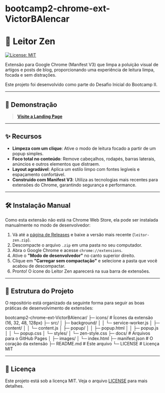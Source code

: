 # bootcamp2-chrome-ext-VictorBAlencar
# 🧘 Leitor Zen

[![License: MIT](https://img.shields.io/badge/License-MIT-blue.svg)](https://opensource.org/licenses/MIT)

Extensão para Google Chrome (Manifest V3) que limpa a poluição visual de artigos e posts de blog, proporcionando uma experiência de leitura limpa, focada e sem distrações.

Este projeto foi desenvolvido como parte do Desafio Inicial do Bootcamp II.

---

## 🚀 Demonstração

> **[Visite a Landing Page](https://victorbalencar.github.io/bootcamp2-chrome-ext-VictorBAlencar/)**

---

## ✨ Recursos

-   **Limpeza com um clique**: Ative o modo de leitura focado a partir de um popup simples.
-   **Foco total no conteúdo**: Remove cabeçalhos, rodapés, barras laterais, anúncios e outros elementos que distraem.
-   **Layout agradável**: Aplica um estilo limpo com fontes legíveis e espaçamento confortável.
-   **Construído com Manifest V3**: Utiliza as tecnologias mais recentes para extensões do Chrome, garantindo segurança e performance.

---

## 🛠️ Instalação Manual

Como esta extensão não está na Chrome Web Store, ela pode ser instalada manualmente no modo de desenvolvedor:

1.  Vá até a [página de Releases](https://github.com/VictorBAlencar/bootcamp2-chrome-ext-VictorBAlencar/releases) e baixe a versão mais recente (`leitor-zen.zip`).
2.  Descompacte o arquivo `.zip` em uma pasta no seu computador.
3.  Abra o Google Chrome e acesse `chrome://extensions`.
4.  Ative o **"Modo de desenvolvedor"** no canto superior direito.
5.  Clique em **"Carregar sem compactação"** e selecione a pasta que você acabou de descompactar.
6.  Pronto! O ícone do Leitor Zen aparecerá na sua barra de extensões.

---

## 📂 Estrutura do Projeto

O repositório está organizado da seguinte forma para seguir as boas práticas de desenvolvimento de extensões:

bootcamp2-chrome-ext-VictorBAlencar/
├─ icons/              # Ícones da extensão (16, 32, 48, 128px)
├─ src/
│  ├─ background/
│  │  └─ service-worker.js
│  ├─ content/
│  │  └─ content.js
│  ├─ popup/
│  │  ├─ popup.html
│  │  ├─ popup.js
│  │  └─ popup.css
│  └─ styles/
│     └─ zen-style.css
├─ docs/               # Arquivos para o GitHub Pages
│  ├─ images/
│  └─ index.html
├─ manifest.json       # O coração da extensão
├─ README.md           # Este arquivo
└─ LICENSE             # Licença MIT

---

## 📜 Licença

Este projeto está sob a licença MIT. Veja o arquivo [LICENSE](LICENSE) para mais detalhes.